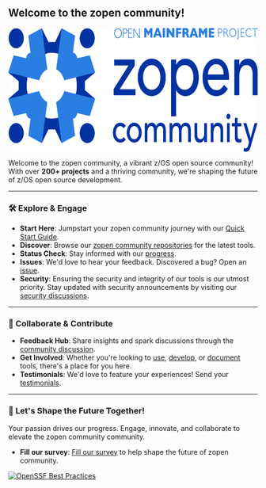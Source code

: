 ## Welcome to the zopen community!

<p align="center">
  <img src="zopen-community_horizontal-color-omp.png" alt="zopen community" height="250em" style="display: block; margin-left: auto; margin-right: auto;"/>
</p>

  Welcome to the zopen community, a vibrant z/OS open source community! With over **200+ projects** and a thriving community, we're shaping the future of z/OS open source development.


---

### 🛠️ Explore & Engage

- **Start Here**: Jumpstart your zopen community journey with our [Quick Start Guide](https://zopen.community/#/Guides/QuickStart.md).
- **Discover**: Browse our [zopen community repositories](https://github.com/orgs/ZOSOpenTools/repositories) for the latest tools.
- **Status Check**: Stay informed with our [progress](https://zopen.community/#/Progress).
- **Issues**: We'd love to hear your feedback. Discovered a bug? Open an [issue](https://github.com/ZOSOpenTools/meta/issues).
- **Security**: Ensuring the security and integrity of our tools is our utmost priority. Stay updated with security announcements by visiting our [security discussions](https://github.com/orgs/ZOSOpenTools/discussions/categories/security).
---

### 🤝 Collaborate & Contribute

- **Feedback Hub**: Share insights and spark discussions through the [community discussion](https://github.com/orgs/ZOSOpenTools/discussions/categories/security).
- **Get Involved**: Whether you're looking to [use](https://zopen.community/#/Guides/ThePackageManager.md), [develop](https://zopen.community/#/Guides/developing.md), or [document](https://zopen.community/#/UpdateDocs.md) tools, there's a place for you here.
- **Testimonials**: We'd love to feature your experiences! Send your [testimonials](mailto:fultonm@ca.ibm.com).

---

### 📣 Let's Shape the Future Together!

Your passion drives our progress. Engage, innovate, and collaborate to elevate the zopen community community.
- **Fill our survey**: [Fill our survey](https://forms.gle/A6U4jz1GpC9RqnfD7) to help shape the future of zopen community.

[![OpenSSF Best Practices](https://www.bestpractices.dev/projects/8779/badge)](https://www.bestpractices.dev/projects/8779)
